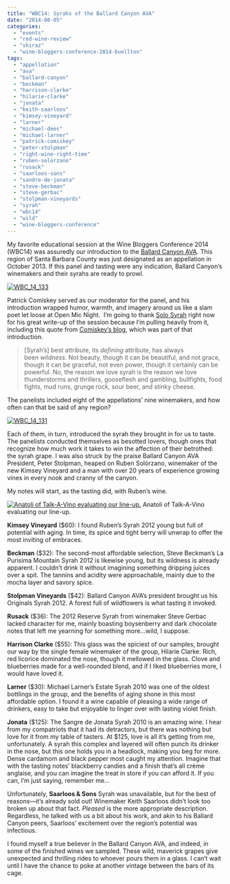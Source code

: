 ```yaml
---
title: "WBC14: Syrahs of the Ballard Canyon AVA"
date: "2014-08-05"
categories:
  - "events"
  - "red-wine-review"
  - "shiraz"
  - "wine-bloggers-conference-2014-buellton"
tags:
  - "appellation"
  - "ava"
  - "ballard-canyon"
  - "beckman"
  - "harrison-clarke"
  - "hilarie-clarke"
  - "jonata"
  - "keith-saarloos"
  - "kimsey-vineyard"
  - "larner"
  - "michael-dees"
  - "michael-larner"
  - "patrick-comiskey"
  - "peter-stolpman"
  - "right-wine-right-time"
  - "ruben-solorzano"
  - "rusack"
  - "saarloos-sons"
  - "sandre-de-jonata"
  - "steve-beckman"
  - "steve-gerbac"
  - "stolpman-vineyards"
  - "syrah"
  - "wbc14"
  - "wild"
  - "wine-bloggers-conference"
---
```


My favorite educational session at the Wine Bloggers Conference 2014 (WBC14) was assuredly our introduction to the [Ballard Canyon AVA](http://ballardcanyonava.com/). This region of Santa Barbara County was just designated as an appellation in October 2013. If this panel and tasting were any indication, Ballard Canyon’s winemakers and their syrahs are ready to prowl.

[![WBC_14_133](http://s3.amazonaws.com/thegourmez-wpmedia/2014/07/WBC_14_1331-332x500.jpg)](http://www.rebeccagomezfarrell.com/2014/08/wbc14-syrahs-of-the-ballard-canyon-ava/wbc_14_133-2/)

Patrick Comiskey served as our moderator for the panel, and his introduction wrapped humor, warmth, and imagery around us like a slam poet let loose at Open Mic Night.  I’m going to thank [Solo Syrah](http://solosyrah.wordpress.com/2014/07/23/the-ballard-canyon-ava-syrah-seminar-from-the-2014-wine-bloggers-conference/) right now for his great write-up of the session because I’m pulling heavily from it, including this quote from [Comiskey’s blog](http://patrickcomiskey.com/2014/06/25/california-walla-walla-syrah-a-status-report-2014/), which was part of that introduction.

> \[Syrah’s\] best attribute, its _defining_ attribute, has always been _wildness_. Not beauty, though it can be beautiful, and not grace, though it can be graceful, not even power, though it certainly can be powerful. No, the reason we love syrah is the reason we love thunderstorms and thrillers, gooseflesh and gambling, bullfights, food fights, mud runs, grunge rock, sour beer, and stinky cheese.

The panelists included eight of the appellations’ nine winemakers, and how often can that be said of any region?

[![WBC_14_131](http://s3.amazonaws.com/thegourmez-wpmedia/2014/07/WBC_14_131-500x249.jpg)](http://www.rebeccagomezfarrell.com/2014/08/wbc14-syrahs-of-the-ballard-canyon-ava/wbc_14_131/)

Each of them, in turn, introduced the syrah they brought in for us to taste. The panelists conducted themselves as besotted lovers, though ones that recognize how much work it takes to win the affection of their betrothed: the syrah grape. I was also struck by the praise Ballard Canyon AVA President, Peter Stolpman, heaped on Ruben Solórzano, winemaker of the new Kimsey Vineyard and a man with over 20 years of experience growing vines in every nook and cranny of the canyon.

My notes will start, as the tasting did, with Ruben’s wine.




<div class="caption">

[![Anatoli of Talk-A-Vino evaluating our line-up.](http://s3.amazonaws.com/thegourmez-wpmedia/2014/07/WBC_14_134-500x332.jpg)](http://www.rebeccagomezfarrell.com/2014/08/wbc14-syrahs-of-the-ballard-canyon-ava/wbc_14_134/) Anatoli of Talk-A-Vino evaluating our line-up.</div>


**Kimsey Vineyard** ($60): I found Ruben’s Syrah 2012 young but full of potential with aging. In time, its spice and tight berry will unwrap to offer the most inviting of embraces.

**Beckman** ($32): The second-most affordable selection, Steve Beckman’s La Purisima Mountain Syrah 2012 is likewise young, but its wildness is already apparent. I couldn’t drink it without imagining something dripping juices over a spit. The tannins and acidity were approachable, mainly due to the mocha layer and savory spice.

**Stolpman Vineyards** ($42): Ballard Canyon AVA’s president brought us his Originals Syrah 2012. A forest full of wildflowers is what tasting it invoked.

**Rusack** ($36): The 2012 Reserve Syrah from winemaker Steve Gerbac lacked character for me, mainly boasting boysenberry and dark chocolate notes that left me yearning for something more…wild, I suppose.

**Harrison Clarke** ($55): This glass was the spiciest of our samples, brought our way by the single female winemaker of the group, Hilarie Clarke. Rich, red licorice dominated the nose, though it mellowed in the glass. Clove and blueberries made for a well-rounded blend, and if I liked blueberries more, I would have loved it.

**Larner** ($30): Michael Larner’s Estate Syrah 2010 was one of the oldest bottlings in the group, and the benefits of aging shone in this most affordable option. I found it a wine capable of pleasing a wide range of drinkers, easy to take but enjoyable to linger over with lasting violet finish.

**Jonata** ($125): The Sangre de Jonata Syrah 2010 is an amazing wine. I hear from my compatriots that it had its detractors, but there was nothing but love for it from my table of tasters. At $125, love is all it’s getting from me, unfortunately. A syrah this complex and layered will often punch its drinker in the nose, but this one holds you in a headlock, making you beg for more. Dense cardamom and black pepper most caught my attention. Imagine that with the tasting notes’ blackberry candies and a finish that’s all crème anglaise, and you can imagine the treat in store if you can afford it. If you can, I’m just saying, remember me…

Unfortunately, **Saarloos & Sons** Syrah was unavailable, but for the best of reasons—it’s already sold out! Winemaker Keith Saarloos didn’t look too broken up about that fact. _Pleased_ is the more appropriate description. Regardless, he talked with us a bit about his work, and akin to his Ballard Canyon peers, Saarloos’ excitement over the region’s potential was infectious.

I found myself a true believer in the Ballard Canyon AVA, and indeed, in some of the finished wines we sampled. These wild, maverick grapes give unexpected and thrilling rides to whoever pours them in a glass. I can’t wait until I have the chance to poke at another vintage between the bars of its cage.

